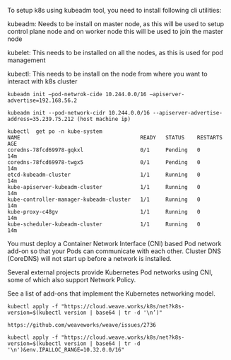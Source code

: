 To setup k8s using kubeadm tool, you need to install following cli utilities:

kubeadm: Needs to be install on master node, as this will be used to setup control plane node and on worker node this will be used to join the master node

kubelet: This needs to be installed on all the nodes, as this is used for pod management

kubectl: This needs to be install on the node from where you want to interact with k8s cluster

```
kubeadm init —pod-netwrok-cide 10.244.0.0/16 —apiserver-advertise=192.168.56.2 
```

```
kubeadm init --pod-network-cidr 10.244.0.0/16 --apiserver-advertise-address=35.239.75.212 (host machine ip)
```


```
kubectl  get po -n kube-system
NAME                                      READY   STATUS    RESTARTS   AGE
coredns-78fcd69978-gqkxl                  0/1     Pending   0          14m
coredns-78fcd69978-twgx5                  0/1     Pending   0          14m
etcd-kubeadm-cluster                      1/1     Running   0          14m
kube-apiserver-kubeadm-cluster            1/1     Running   0          14m
kube-controller-manager-kubeadm-cluster   1/1     Running   0          14m
kube-proxy-c48gv                          1/1     Running   0          14m
kube-scheduler-kubeadm-cluster            1/1     Running   0          14m
```

You must deploy a Container Network Interface (CNI) based Pod network add-on so that your Pods can communicate with each other. Cluster DNS (CoreDNS) will not start up before a network is installed.

Several external projects provide Kubernetes Pod networks using CNI, some of which also support Network Policy. 

See a list of add-ons that implement the Kubernetes networking model. 


```
kubectl apply -f "https://cloud.weave.works/k8s/net?k8s-version=$(kubectl version | base64 | tr -d '\n’)"

https://github.com/weaveworks/weave/issues/2736

kubectl apply -f "https://cloud.weave.works/k8s/net?k8s-version=$(kubectl version | base64 | tr -d '\n')&env.IPALLOC_RANGE=10.32.0.0/16"
```
